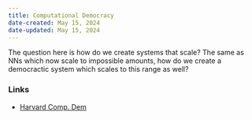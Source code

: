 ```yaml
---
title: Computational Democracy
date-created: May 15, 2024
date-updated: May 15, 2024
---
```


The question here is how do we create systems that scale? The same as NNs which now scale to impossible amounts, how do we create a democractic system which scales to this range as well?

### Links

- [Harvard Comp. Dem](https://sites.google.com/view/optdemocracy24/)